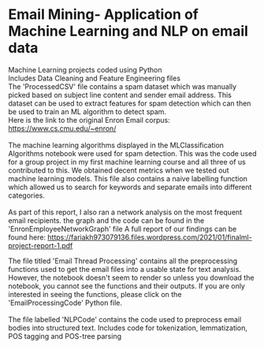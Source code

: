 # Email Mining- Application of Machine Learning and NLP on email data
Machine Learning projects coded using Python
\
Includes Data Cleaning and Feature Engineering files <br>
The 'ProcessedCSV' file contains a spam dataset which was manually picked based on subject line content and sender email address. This dataset can be used to extract features for spam detection which can then be used to train an ML algorithm to detect spam. <br>
Here is the link to the original Enron Email corpus: https://www.cs.cmu.edu/~enron/ <br>
\
The machine learning algorithms displayed in the MLClassification Algorithms notebook were used for spam detection. This was the code used for a group project in my first machine learning course and all three of us contributed to this. We obtained decent metrics when we tested out machine learning models. This file also contains a naive labelling function which allowed us to search for keywords and separate emails into different categories.<br>
\
As part of this report, I also ran a network analysis on the most frequent email recipients. the graph and the code can be found in the 'EnronEmployeeNetworkGraph' file
A full report of our findings can be found here: https://fariakh973079136.files.wordpress.com/2021/01/finalml-project-report-1.pdf <br>

The file titled 'Email Thread Processing' contains all the preprocessing functions used to get the email files into a usable state for text analysis. However, the notebook doesn't seem to render so unless you download the notebook, you cannot see the functions and their outputs. If you are only interested in seeing the functions, please click on the 'EmailProcessingCode' Python file. <br>
\
The file labelled 'NLPCode' contains the code used to preprocess email bodies into structured text. Includes code for tokenization, lemmatization, POS tagging and POS-tree parsing


